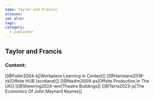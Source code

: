 ```yaml
---
name: Taylor and Francis
aliases:
see also:
tags:
category:
  - publisher
---
```


## Taylor and Francis

### Content:
[[@Fuller2004-kj|Workplace Learning In Context]]
[[@Hairstans2018-zk|Offsite HUB (scotland)]]
[[@Nadim2009-px|Offsite Production In The UK]]
[[@Shewring2024-wm|Theatre Buildings]]
[[@Terra2023-js|The Economics Of John Maynard Keynes]]